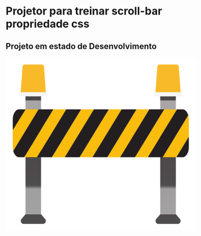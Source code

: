 # Projetor para  treinar scroll-bar propriedade css

## Projeto em estado de Desenvolvimento

<img src="barreira.png">
